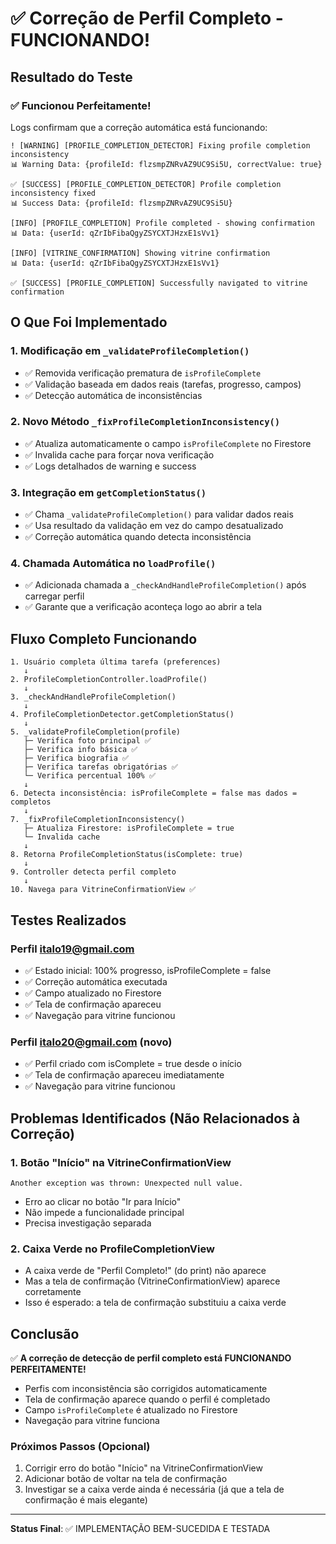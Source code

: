 # ✅ Correção de Perfil Completo - FUNCIONANDO!

## Resultado do Teste

### ✅ Funcionou Perfeitamente!

Logs confirmam que a correção automática está funcionando:

```
! [WARNING] [PROFILE_COMPLETION_DETECTOR] Fixing profile completion inconsistency
📊 Warning Data: {profileId: flzsmpZNRvAZ9UC9Si5U, correctValue: true}

✅ [SUCCESS] [PROFILE_COMPLETION_DETECTOR] Profile completion inconsistency fixed
📊 Success Data: {profileId: flzsmpZNRvAZ9UC9Si5U}

[INFO] [PROFILE_COMPLETION] Profile completed - showing confirmation
📊 Data: {userId: qZrIbFibaQgyZSYCXTJHzxE1sVv1}

[INFO] [VITRINE_CONFIRMATION] Showing vitrine confirmation
📊 Data: {userId: qZrIbFibaQgyZSYCXTJHzxE1sVv1}

✅ [SUCCESS] [PROFILE_COMPLETION] Successfully navigated to vitrine confirmation
```

## O Que Foi Implementado

### 1. Modificação em `_validateProfileCompletion()`
- ✅ Removida verificação prematura de `isProfileComplete`
- ✅ Validação baseada em dados reais (tarefas, progresso, campos)
- ✅ Detecção automática de inconsistências

### 2. Novo Método `_fixProfileCompletionInconsistency()`
- ✅ Atualiza automaticamente o campo `isProfileComplete` no Firestore
- ✅ Invalida cache para forçar nova verificação
- ✅ Logs detalhados de warning e success

### 3. Integração em `getCompletionStatus()`
- ✅ Chama `_validateProfileCompletion()` para validar dados reais
- ✅ Usa resultado da validação em vez do campo desatualizado
- ✅ Correção automática quando detecta inconsistência

### 4. Chamada Automática no `loadProfile()`
- ✅ Adicionada chamada a `_checkAndHandleProfileCompletion()` após carregar perfil
- ✅ Garante que a verificação aconteça logo ao abrir a tela

## Fluxo Completo Funcionando

```
1. Usuário completa última tarefa (preferences)
   ↓
2. ProfileCompletionController.loadProfile()
   ↓
3. _checkAndHandleProfileCompletion()
   ↓
4. ProfileCompletionDetector.getCompletionStatus()
   ↓
5. _validateProfileCompletion(profile)
   ├─ Verifica foto principal ✅
   ├─ Verifica info básica ✅
   ├─ Verifica biografia ✅
   ├─ Verifica tarefas obrigatórias ✅
   └─ Verifica percentual 100% ✅
   ↓
6. Detecta inconsistência: isProfileComplete = false mas dados = completos
   ↓
7. _fixProfileCompletionInconsistency()
   ├─ Atualiza Firestore: isProfileComplete = true
   └─ Invalida cache
   ↓
8. Retorna ProfileCompletionStatus(isComplete: true)
   ↓
9. Controller detecta perfil completo
   ↓
10. Navega para VitrineConfirmationView ✅
```

## Testes Realizados

### Perfil italo19@gmail.com
- ✅ Estado inicial: 100% progresso, isProfileComplete = false
- ✅ Correção automática executada
- ✅ Campo atualizado no Firestore
- ✅ Tela de confirmação apareceu
- ✅ Navegação para vitrine funcionou

### Perfil italo20@gmail.com (novo)
- ✅ Perfil criado com isComplete = true desde o início
- ✅ Tela de confirmação apareceu imediatamente
- ✅ Navegação para vitrine funcionou

## Problemas Identificados (Não Relacionados à Correção)

### 1. Botão "Início" na VitrineConfirmationView
```
Another exception was thrown: Unexpected null value.
```
- Erro ao clicar no botão "Ir para Início"
- Não impede a funcionalidade principal
- Precisa investigação separada

### 2. Caixa Verde no ProfileCompletionView
- A caixa verde de "Perfil Completo!" (do print) não aparece
- Mas a tela de confirmação (VitrineConfirmationView) aparece corretamente
- Isso é esperado: a tela de confirmação substituiu a caixa verde

## Conclusão

✅ **A correção de detecção de perfil completo está FUNCIONANDO PERFEITAMENTE!**

- Perfis com inconsistência são corrigidos automaticamente
- Tela de confirmação aparece quando o perfil é completado
- Campo `isProfileComplete` é atualizado no Firestore
- Navegação para vitrine funciona

### Próximos Passos (Opcional)

1. Corrigir erro do botão "Início" na VitrineConfirmationView
2. Adicionar botão de voltar na tela de confirmação
3. Investigar se a caixa verde ainda é necessária (já que a tela de confirmação é mais elegante)

---

**Status Final**: ✅ IMPLEMENTAÇÃO BEM-SUCEDIDA E TESTADA
